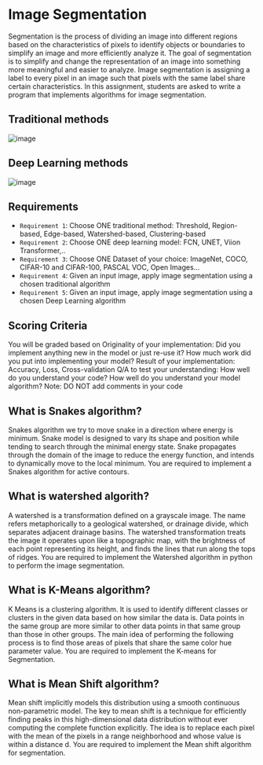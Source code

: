 # Image Segmentation

Segmentation is the process of dividing an image into different regions based on the characteristics of pixels to identify objects or boundaries to simplify an image and more efficiently analyze it. The goal of segmentation is to simplify and change the representation of an image into something more meaningful and easier to analyze. Image segmentation is assigning a label to every pixel in an image such that pixels with the same label share certain characteristics. In this assignment, students are asked to write a program that implements algorithms for image segmentation.

## Traditional methods

![image](https://github.com/hughiephan/DPL/assets/16631121/19b1b3ae-8b09-4d10-904a-07f3235f3b14)

## Deep Learning methods

![image](https://github.com/hughiephan/DPL/assets/16631121/f850fd14-8818-4aa1-bbc8-82f6e54e5238)

## Requirements
- `Requirement 1`: Choose ONE traditional method: Threshold, Region-based, Edge-based, Watershed-based, Clustering-based
- `Requirement 2`: Choose ONE deep learning model: FCN, UNET, Viion Transformer,..
- `Requirement 3`: Choose ONE Dataset of your choice: ImageNet, COCO, CIFAR-10 and CIFAR-100, PASCAL VOC, Open Images...
- `Requirement 4`: Given an input image, apply image segmentation using a chosen traditional algorithm
- `Requirement 5`: Given an input image, apply image segmentation using a chosen Deep Learning algorithm

## Scoring Criteria
You will be graded based on Originality of your implementation: Did you implement anything new in the model or just re-use it? How much work did you put into implementing your model? Result of your implementation: Accuracy, Loss, Cross-validation Q/A to test your understanding: How well do you understand your code? How well do you understand your model algorithm? Note: DO NOT add comments in your code

## What is Snakes algorithm?
Snakes algorithm we try to move snake in a direction where energy is minimum. Snake model is designed to vary its shape and position while tending to search through the minimal energy state.  Snake propagates through the domain of the image to reduce the energy function, and intends to dynamically move to the local minimum. You are required to implement a Snakes algorithm for active contours.

## What is watershed algorith?
A watershed is a transformation defined on a grayscale image. The name refers metaphorically to a geological watershed, or drainage divide, which separates adjacent drainage basins.  The watershed transformation treats the image it operates upon like a topographic map, with the brightness of each point representing its height, and finds the lines that run along the tops of ridges. You are required to implement the Watershed algorithm in python to perform the image segmentation.

## What is K-Means algorithm?
K Means is a clustering algorithm. It is used to identify different classes or clusters in the given data based on how similar the data is. Data points in the same group are more similar to other data points in that same group than those in other groups. The main idea of performing the following process is to find those areas of pixels that share the same color hue parameter value. You are required to implement the K-means for Segmentation.

## What is Mean Shift algorithm?
Mean shift implicitly models this distribution using a smooth continuous non-parametric model. The key to mean shift is a technique for efficiently finding peaks in this high-dimensional data distribution without ever computing the complete function explicitly. The idea is to replace each pixel with the mean of the pixels in a range neighborhood and whose value is within a distance d. You are required to implement the Mean shift algorithm for segmentation.
